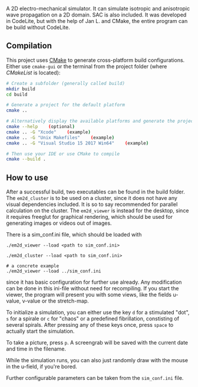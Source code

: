A 2D electro-mechanical simulator. It can simulate isotropic and anisotropic wave propagation on a 2D domain. SAC is also included. It was developed in CodeLite, but with the help of Jan L. and CMake, the entire program can be build without CodeLite.

## Compilation

This project uses [CMake](https://cmake.org/) to generate cross-platform build configurations. Either use `cmake-gui` or the terminal from the project folder (where *CMakeList* is located):

```bash
# Create a subfolder (generally called build)
mkdir build
cd build

# Generate a project for the default platform
cmake ..

# Alternatively display the available platforms and generate the project for the platform of your choice
cmake --help    (optional)
cmake .. -G "Xcode"    (example)
cmake .. -G "Unix Makefiles"    (example)
cmake .. -G "Visual Studio 15 2017 Win64"    (example)

# Then use your IDE or use CMake to compile
cmake --build .
```

## How to use

After a successful build, two executables can be found in the build folder. The `em2d_cluster` is to be used on a cluster, since it does not have any visual dependencies included. It is so to say recommended for parallel calculation on the cluster. The `em2d_viewer` is instead for the desktop, since it requires freeglut for graphical rendering, which should be used for generating images or videos out of images.

There is a sim_conf.ini file, which should be loaded with
```
./em2d_viewer --load <path to sim_conf.ini>

./em2d_cluster --load <path to sim_conf.ini>

# a concrete example
./em2d_viewer --load ../sim_conf.ini
```
since it has basic configuration for further use already. Any modification can be done in this ini-file without need for recompiling. If you start the viewer, the program will present you with some views, like the fields u-value, v-value or the stretch-map.

To initialize a simulation, you can either use the key `d` for a stimulated "dot", `s` for a spirale or `c` for "chaos" or a predefined fibrillation, constisting of several spirals. After pressing any of these keys once, press `space` to actually start the simulation.

To take a picture, press `p`. A screengrab will be saved with the current date and time in the filename.

While the simulation runs, you can also just randomly draw with the mouse in the u-field, if you're bored.

Further configurable parameters can be taken from the `sim_conf.ini` file.